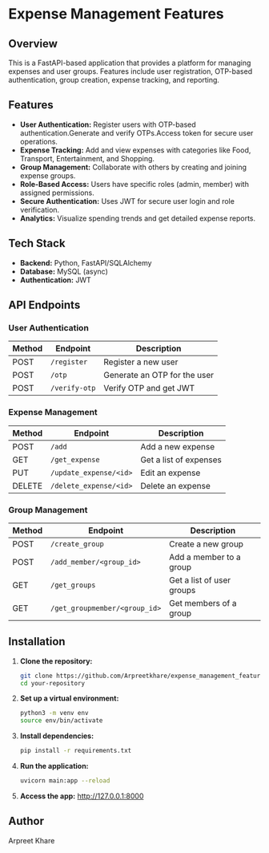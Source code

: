 # Expense Management Features

## Overview
This is a FastAPI-based application that provides a platform for managing expenses and user groups. Features include user registration,
OTP-based authentication, group creation, expense tracking, and reporting.
## Features
- **User Authentication:**  Register users with OTP-based authentication.Generate and verify OTPs.Access token for secure user operations.
- **Expense Tracking:** Add and view expenses with categories like Food, Transport, Entertainment, and Shopping.
- **Group Management:** Collaborate with others by creating and joining expense groups.
- **Role-Based Access:** Users have specific roles (admin, member) with assigned permissions.
- **Secure Authentication:** Uses JWT for secure user login and role verification.
- **Analytics:** Visualize spending trends and get detailed expense reports.

## Tech Stack
- **Backend:** Python, FastAPI/SQLAlchemy
- **Database:** MySQL (async)
- **Authentication:** JWT

## **API Endpoints**

### **User Authentication**
| **Method** | **Endpoint**      | **Description**                 |
|------------|-------------------|---------------------------------|
| POST       | `/register`       | Register a new user             |
| POST       | `/otp`            | Generate an OTP for the user    |
| POST       | `/verify-otp`     | Verify OTP and get JWT          |

### **Expense Management**
| **Method** | **Endpoint**        | **Description**                |
|------------|---------------------|--------------------------------|
| POST       | `/add`              | Add a new expense              |
| GET        | `/get_expense`      | Get a list of expenses         |
| PUT        | `/update_expense/<id>` | Edit an expense               |
| DELETE     | `/delete_expense/<id>` | Delete an expense            |

### **Group Management**
| **Method** | **Endpoint**         | **Description**                |
|------------|----------------------|--------------------------------|
| POST       | `/create_group`      | Create a new group             |
| POST       | `/add_member/<group_id>` | Add a member to a group     |
| GET        | `/get_groups`        | Get a list of user groups      |
| GET        | `/get_groupmember/<group_id>` | Get members of a group |

 

## Installation

1. **Clone the repository:**
   ```bash
   git clone https://github.com/Arpreetkhare/expense_management_features.git
   cd your-repository

2. **Set up a virtual environment:**
     ```bash
     python3 -m venv env
     source env/bin/activate
   
4. **Install dependencies:**
     ```bash
     pip install -r requirements.txt

5. **Run the application:**
      ```bash
      uvicorn main:app --reload
6. **Access the app:** 
   http://127.0.0.1:8000

## Author 
  Arpreet Khare
 

   
